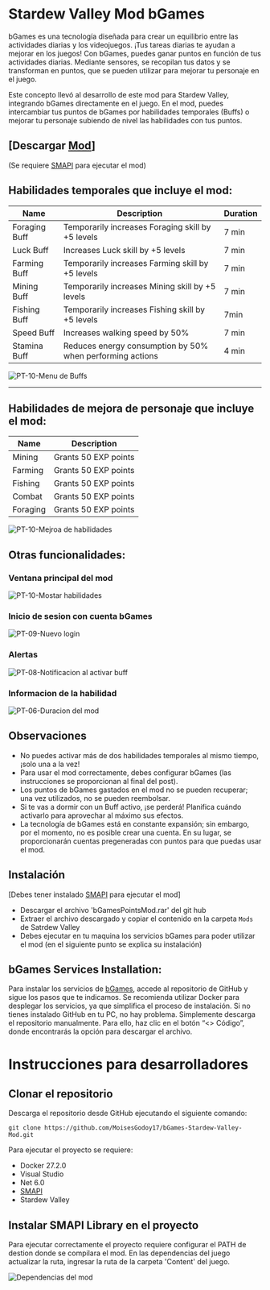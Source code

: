 # Stardew Valley Mod bGames

bGames es una tecnología diseñada para crear un equilibrio entre las actividades diarias y los videojuegos. ¡Tus tareas diarias te ayudan a mejorar en los juegos! Con bGames, puedes ganar puntos en función de tus actividades diarias. Mediante sensores, se recopilan tus datos y se transforman en puntos, que se pueden utilizar para mejorar tu personaje en el juego.

Este concepto llevó al desarrollo de este mod para Stardew Valley, integrando bGames directamente en el juego.
En el mod, puedes intercambiar tus puntos de bGames por habilidades temporales (Buffs) o mejorar tu personaje subiendo de nivel las habilidades con tus puntos.

## [Descargar [Mod](https://www.nexusmods.com/stardewvalley/mods/31466)]
(Se requiere [SMAPI](https://smapi.io/) para ejecutar el mod) 

## Habilidades temporales que incluye el mod:
| Name  | Description  | Duration  |
|------------|------------|------------|
| Foraging Buff     | Temporarily increases Foraging skill by +5 levels     | 7 min     |
| Luck Buff     | Increases Luck skill by +5 levels     | 7 min     |
| Farming Buff     | Temporarily increases Farming skill by +5 levels     | 7 min     |
| Mining Buff     |  Temporarily increases Mining skill by +5 levels     | 7 min     |
| Fishing Buff     | Temporarily increases Fishing skill by +5 levels     | 7min     |
| Speed Buff     | Increases walking speed by 50%     | 7 min     |
| Stamina Buff     | Reduces energy consumption by 50% when performing actions     | 4 min     |

![PT-10-Menu de Buffs](https://github.com/user-attachments/assets/8743cfd6-209d-4b8b-8e02-41b1c69f2b2c)

---

## Habilidades de mejora de personaje que incluye el mod:
| Name     | Description          |
|----------|----------------------|
| Mining   | Grants 50 EXP points |
| Farming  | Grants 50 EXP points |
| Fishing  | Grants 50 EXP points |
| Combat   | Grants 50 EXP points |
| Foraging | Grants 50 EXP points |

![PT-10-Mejroa de habilidades](https://github.com/user-attachments/assets/b33216e5-0e90-45c8-b316-cc8413e67b47)

## Otras funcionalidades:

### Ventana principal del mod
![PT-10-Mostar habilidades](https://github.com/user-attachments/assets/1fe8af8d-0dd9-4887-934b-690ae7b0c0f1)

### Inicio de sesion con cuenta bGames
![PT-09-Nuevo login](https://github.com/user-attachments/assets/803a28b5-770b-49af-863f-c66be550d593)

### Alertas
![PT-08-Notificacion al activar buff](https://github.com/user-attachments/assets/23528358-c03b-4968-b3d1-53fcb1441945)

### Informacion de la habilidad
![PT-06-Duracion del mod](https://github.com/user-attachments/assets/d423e7ca-c13c-48e3-9fbd-11aeae767dbf)

## Observaciones
- No puedes activar más de dos habilidades temporales al mismo tiempo, ¡solo una a la vez!
- Para usar el mod correctamente, debes configurar bGames (las instrucciones se proporcionan al final del post).
- Los puntos de bGames gastados en el mod no se pueden recuperar; una vez utilizados, no se pueden reembolsar.
- Si te vas a dormir con un Buff activo, ¡se perderá! Planifica cuándo activarlo para aprovechar al máximo sus efectos.
- La tecnología de bGames está en constante expansión; sin embargo, por el momento, no es posible crear una cuenta. En su lugar, se proporcionarán cuentas pregeneradas con puntos para que puedas usar el mod.

## Instalación
[Debes tener instalado [SMAPI](https://smapi.io/) para ejecutar el mod]
- Descargar el archivo 'bGamesPointsMod.rar' del git hub
- Extraer el archivo descargado y copiar el contenido en la carpeta `Mods` de Satrdew Valley
- Debes ejecutar en tu maquina los servicios bGames para poder utilizar el mod (en el siguiente punto se explica su instalación)

## bGames Services Installation:
Para instalar los servicios de [bGames](https://github.com/BlendedGames-bGames/bGames-dev-services.git), accede al repositorio de GitHub y sigue los pasos que te indicamos.
Se recomienda utilizar Docker para desplegar los servicios, ya que simplifica el proceso de instalación. Si no tienes instalado GitHub en tu PC, no hay problema. Simplemente descarga el repositorio manualmente. Para ello, haz clic en el botón “<> Código”, donde encontrarás la opción para descargar el archivo.

# Instrucciones para desarrolladores
## Clonar el repositorio
Descarga el repositorio desde GitHub ejecutando el siguiente comando:
```shell
git clone https://github.com/MoisesGodoy17/bGames-Stardew-Valley-Mod.git
```

Para ejecutar el proyecto se requiere:
- Docker 27.2.0
- Visual Studio
- Net 6.0
- [SMAPI](https://smapi.io/)
- Stardew Valley

## Instalar SMAPI Library en el proyecto
Para ejecutar correctamente el proyecto requiere configurar el PATH de destion donde se compilara el mod. En las dependencias del juego actualizar la ruta, ingresar la ruta de la carpeta 'Content' del juego.

![Dependencias del mod](https://github.com/user-attachments/assets/ab332d03-06c8-4e21-884c-80d7f8c47875)
